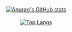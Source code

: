 <div align="center">
    <a href="#">
  <img src="https://github-readme-stats.vercel.app/api?username=MHSanaei&hide=contribs,issues&show_icons=true&theme=radical" alt="Anurag's GitHub stats">
</div>

<br>
    
<div align="center">
  <a href="#">
    <img src="https://github-readme-stats.vercel.app/api/top-langs/?username=MHSanaei&layout=donut&theme=radical" alt="Top Langs">
  </a>
</div>
